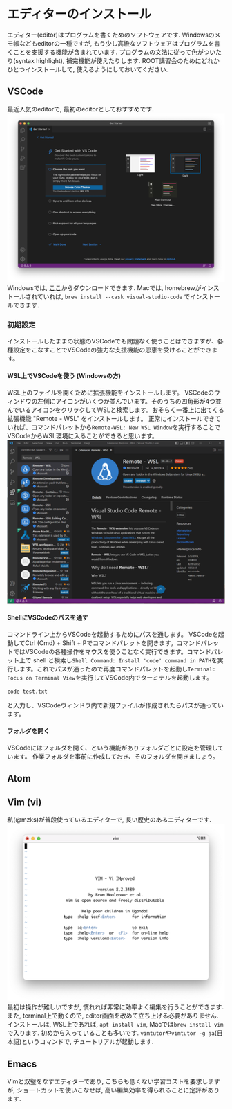 # エディターのインストール

エディター(editor)はプログラムを書くためのソフトウェアです.
Windowsのメモ帳などもeditorの一種ですが, もう少し高級なソフトウェアはプログラムを書くことを支援する機能が含まれています.
プログラムの文法に従って色がついたり(syntax highlight), 補完機能が使えたりします.
ROOT講習会のためにどれかひとつインストールして, 使えるようにしておいてください.

## VSCode
最近人気のeditorで, 最初のeditorとしておすすめです.
![VSCode](./img/vscode1.png)
Windowsでは, [ここ](https://azure.microsoft.com/ja-jp/products/visual-studio-code/)からダウンロードできます.
Macでは, homebrewがインストールされていれば, `brew install --cask visual-studio-code` でインストールできます.
### 初期設定
インストールしたままの状態のVSCodeでも問題なく使うことはできますが、各種設定をこなすことでVSCodeの強力な支援機能の恩恵を受けることができます。
#### WSL上でVSCodeを使う (Windowsの方)
WSL上のファイルを開くために拡張機能をインストールします。
VSCodeのウィンドウの左側にアイコンがいくつか並んでいます。そのうちの四角形が4つ並んでいるアイコンをクリックしてWSLと検索します。おそらく一番上に出てくる拡張機能 "Remote - WSL" をインストールします。
正常にインストールできていれば、コマンドパレットから`Remote-WSL: New WSL Window`を実行することでVSCodeからWSL環境に入ることができると思います。
![VSCodePlugin](./img/wsl_plugin.png)

#### ShellにVSCodeのパスを通す
コマンドライン上からVSCodeを起動するためにパスを通します。
VSCodeを起動してCtrl (Cmd) + Shift + Pでコマンドパレットを開きます。コマンドパレットではVSCodeの各種操作をマウスを使うことなく実行できます。コマンドパレット上で shell と検索し`Shell Command: Install 'code' command in PATH`を実行します。これでパスが通ったので再度コマンドパレットを起動し`Terminal: Focus on Terminal View`を実行してVSCode内でターミナルを起動します。
```
code test.txt
```
と入力し、VSCodeウィンドウ内で新規ファイルが作成されたらパスが通っています。
#### フォルダを開く
VSCodeにはフォルダを開く、という機能がありフォルダごとに設定を管理しています。
作業フォルダを事前に作成しておき、そのフォルダを開きましょう。


## Atom

## Vim (vi)
私(@mzks)が普段使っているエディターで, 長い歴史のあるエディターです.
![Vim](./img/vim1.png)
最初は操作が難しいですが, 慣れれば非常に効率よく編集を行うことができます.
また, terminal上で動くので, editor画面を改めて立ち上げる必要がありません.
インストールは, WSL上であれば, `apt install vim`, Macでは`brew install vim`で入ります.
初めから入っていることも多いです.
`vimtutor`や`vimtutor -g ja`(日本語)というコマンドで, チュートリアルが起動します.

## Emacs
Vimと双璧をなすエディターであり, こちらも低くない学習コストを要求しますが, ショートカットを使いこなせば, 高い編集効率を得られることに定評があります.
